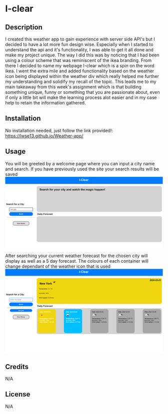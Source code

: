 # I-clear

## Description
I created this weather app to gain experience with server side API's but I decided to have a lot more fun design wise. Especially when I started to understand the api and it's functionality, I was able to get it all done and make my project unique. The way I did this was by noticing that I had been using a colour scheme that was reminiscent of the ikea branding. From there I decided to name my webpage I-clear which is a spin on the word ikea. I went the extra mile and added functionality based on the weather icon being displayed within the weather div which really helped me further my understanding and solidify my recall of the topic. This leads me to my main takeaway from this week's assignment which is that building something unique, funny or something that you are passionate about, even if only a little bit will make the learning process alot easier and in my case help to retain the information gathered.
## Installation
No installation needed, just follow the link provided!: https://lwse13.github.io/Weather-app/
## Usage
You will be greeted by a welcome page where you can input a city name and search. If you have previously used the site your search results will be saved
![welcome](assets/images/ss-base.png)

After searching your current weather forecast for the chosen city will display as well as a 5 day forecast. The colours of each container will change dependant of the weather icon that is used
![search](assets/images/ss-search.png)
## Credits
N/A
## License
N/A
